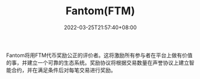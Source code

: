 ﻿---
weight: 
title: "Fantom(FTM)"
description: "Fantom将用FTM代币奖励公正的评价者"
date: 2022-03-25T21:57:40+08:00
lastmod: 2022-03-25T16:45:40+08:00
draft: false
authors: ["Metabd"]
featuredImage: "fantomftm.webp"
link: ""
tags: ["数字代币","Fantom(FTM)"]
categories: ["navigation"]
navigation: ["数字代币"]
lightgallery: true
toc: true
pinned: false
recommend: false
recommend1: false
---
Fantom将用FTM代币奖励公正的评价者。这将激励所有参与者在平台上做有价值的事，并建立一个可靠的生态系统。奖励协议将根据交易数量在声誉协议上建立智能合约，并在满足条件后对每笔交易进行奖励。
